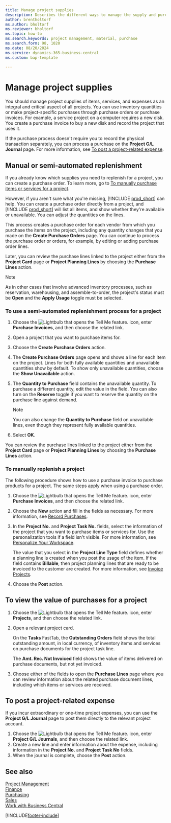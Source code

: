 ```yaml
---
title: Manage project supplies
description: Describes the different ways to manage the supply and purchase of material and services for projects.
author: brentholtorf
ms.author: bholtorf
ms.reviewer: bholtorf
ms.topic: how-to
ms.search.keywords: project management, material, purchase
ms.search.form: 98, 1020 
ms.date: 08/20/2024
ms.service: dynamics-365-business-central
ms.custom: bap-template

---
```

# Manage project supplies

You should manage project supplies of items, services, and expenses as an integral and critical aspect of all projects. You can use inventory quantities or make project-specific purchases through purchase orders or purchase invoices. For example, a service project on a computer requires a new disk. You create a purchase invoice to buy a new disk and record the project that uses it.

If the purchase process doesn't require you to record the physical transaction separately, you can process a purchase on the **Project G/L Journal** page. For more information, see [To post a project-related expense](projects-how-manage-project-supplies.md#to-post-a-project-related-expense).

## Manual or semi-automated replenishment

If you already know which supplies you need to replenish for a project, you can create a purchase order. To learn more, go to [To manually purchase items or services for a project](#to-manually-purchase-items-or-services-for-a-project).

However, if you aren't sure what you're missing, [!INCLUDE [prod_short](includes/prod_short.md)] can help. You can create a purchase order directly from a project, and [!INCLUDE [prod_short](includes/prod_short.md)] will list all items, and show whether they're available or unavailable. You can adjust the quantities on the lines.  

This process creates a purchase order for each vendor from which you purchase the items on the project, including any quantity changes that you made on the **Create Purchase Orders** page. You can continue to process the purchase order or orders, for example, by editing or adding purchase order lines.

Later, you can review the purchase lines linked to the project either from the **Project Card** page or **Project Planning Lines** by choosing the **Purchase Lines** action.

> [!NOTE]
> As in other cases that involve advanced inventory processes, such as reservation, warehousing, and assemble-to-order, the project's status must be **Open** and the **Apply Usage** toggle must be selected.

### To use a semi-automated replenishment process for a project

1. Choose the ![Lightbulb that opens the Tell Me feature.](media/ui-search/search_small.png "Tell me what you want to do") icon, enter **Purchase Invoices**, and then choose the related link.
2. Open a project that you want to purchase items for.
3. Choose the **Create Purchase Orders** action.
4. The **Create Purchase Orders** page opens and shows a line for each item on the project. Lines for both fully available quantities and unavailable quantities show by default. To show only unavailable quantities, choose the **Show Unavailable** action.
5. The **Quantity to Purchase** field contains the unavailable quantity. To purchase a different quantity, edit the value in the field. You can also turn on the **Reserve** toggle if you want to reserve the quantity on the purchase line against demand.

   > [!Note]
   > You can also change the **Quantity to Purchase** field on unavailable lines, even though they represent fully available quantities.

6. Select **OK**.

You can review the purchase lines linked to the project either from the **Project Card** page or **Project Planning Lines** by choosing the **Purchase Lines** action.

### To manually replenish a project

The following procedure shows how to use a purchase invoice to purchase products for a project. The same steps apply when using a purchase order.  

1. Choose the ![Lightbulb that opens the Tell Me feature.](media/ui-search/search_small.png "Tell me what you want to do") icon, enter **Purchase Invoices**, and then choose the related link.  
2. Choose the **New** action and fill in the fields as necessary. For more information, see [Record Purchases](purchasing-how-record-purchases.md).
3. In the **Project No.** and **Project Task No.** fields, select the information of the project that you want to purchase items or services for. Use the personalization tools if a field isn't visible. For more information, see [Personalize Your Workspace](ui-personalization-user.md).

    The value that you select in the **Project Line Type** field defines whether a planning line is created when you post the usage of the item. If the field contains **Billable**, then project planning lines that are ready to be invoiced to the customer are created. For more information, see [Invoice Projects](projects-how-invoice-jobs.md).
4. Choose the **Post** action.

## To view the value of purchases for a project

1. Choose the ![Lightbulb that opens the Tell Me feature.](media/ui-search/search_small.png "Tell me what you want to do") icon, enter **Projects**, and then choose the related link.
2. Open a relevant project card.

    On the **Tasks** FastTab, the **Outstanding Orders** field shows the total outstanding amount, in local currency, of inventory items and services on purchase documents for the project task line.  

    The **Amt. Rec. Not Invoiced** field shows the value of items delivered on purchase documents, but not yet invoiced.  
3. Choose either of the fields to open the **Purchase Lines** page where you can review information about the related purchase document lines, including which items or services are received.

## To post a project-related expense

If you incur extraordinary or one-time project expenses, you can use the **Project G/L Journal** page to post them directly to the relevant project account.

1. Choose the ![Lightbulb that opens the Tell Me feature.](media/ui-search/search_small.png "Tell me what you want to do") icon, enter **Project G/L Journals**, and then choose the related link.  
2. Create a new line and enter information about the expense, including information in the **Project No.** and **Project Task No** fields.  
3. When the journal is complete, choose the **Post** action.

## See also

[Project Management](projects-manage-projects.md)  
[Finance](finance.md)  
[Purchasing](purchasing-manage-purchasing.md)  
[Sales](sales-manage-sales.md)  
[Work with Business Central](ui-work-product.md)  

[!INCLUDE[footer-include](includes/footer-banner.md)]
